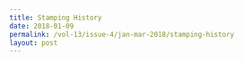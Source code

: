 ```yaml
---
title: Stamping History
date: 2018-01-09
permalink: /vol-13/issue-4/jan-mar-2018/stamping-history
layout: post
---
```

